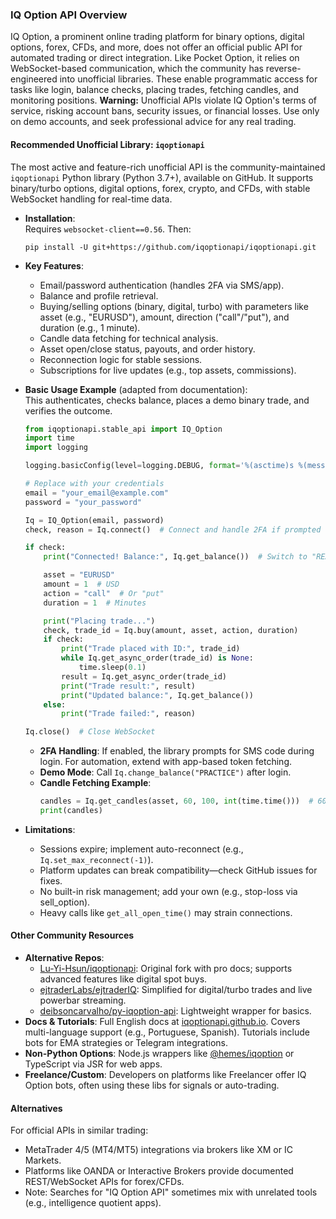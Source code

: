 ### IQ Option API Overview

IQ Option, a prominent online trading platform for binary options, digital options, forex, CFDs, and more, does not offer an official public API for automated trading or direct integration. Like Pocket Option, it relies on WebSocket-based communication, which the community has reverse-engineered into unofficial libraries. These enable programmatic access for tasks like login, balance checks, placing trades, fetching candles, and monitoring positions. **Warning:** Unofficial APIs violate IQ Option's terms of service, risking account bans, security issues, or financial losses. Use only on demo accounts, and seek professional advice for any real trading.

#### Recommended Unofficial Library: `iqoptionapi`
The most active and feature-rich unofficial API is the community-maintained `iqoptionapi` Python library (Python 3.7+), available on GitHub. It supports binary/turbo options, digital options, forex, crypto, and CFDs, with stable WebSocket handling for real-time data.

- **Installation**:  
  Requires `websocket-client==0.56`. Then:  
  ```
  pip install -U git+https://github.com/iqoptionapi/iqoptionapi.git
  ```

- **Key Features**:
  - Email/password authentication (handles 2FA via SMS/app).
  - Balance and profile retrieval.
  - Buying/selling options (binary, digital, turbo) with parameters like asset (e.g., "EURUSD"), amount, direction ("call"/"put"), and duration (e.g., 1 minute).
  - Candle data fetching for technical analysis.
  - Asset open/close status, payouts, and order history.
  - Reconnection logic for stable sessions.
  - Subscriptions for live updates (e.g., top assets, commissions).

- **Basic Usage Example** (adapted from documentation):  
  This authenticates, checks balance, places a demo binary trade, and verifies the outcome.

  ```python
  from iqoptionapi.stable_api import IQ_Option
  import time
  import logging

  logging.basicConfig(level=logging.DEBUG, format='%(asctime)s %(message)s')

  # Replace with your credentials
  email = "your_email@example.com"
  password = "your_password"

  Iq = IQ_Option(email, password)
  check, reason = Iq.connect()  # Connect and handle 2FA if prompted

  if check:
      print("Connected! Balance:", Iq.get_balance())  # Switch to "REAL" or "PRACTICE" via change_balance()

      asset = "EURUSD"
      amount = 1  # USD
      action = "call"  # Or "put"
      duration = 1  # Minutes

      print("Placing trade...")
      check, trade_id = Iq.buy(amount, asset, action, duration)
      if check:
          print("Trade placed with ID:", trade_id)
          while Iq.get_async_order(trade_id) is None:
              time.sleep(0.1)
          result = Iq.get_async_order(trade_id)
          print("Trade result:", result)
          print("Updated balance:", Iq.get_balance())
      else:
          print("Trade failed:", reason)

  Iq.close()  # Close WebSocket
  ```

  - **2FA Handling**: If enabled, the library prompts for SMS code during login. For automation, extend with app-based token fetching.
  - **Demo Mode**: Call `Iq.change_balance("PRACTICE")` after login.
  - **Candle Fetching Example**:  
    ```python
    candles = Iq.get_candles(asset, 60, 100, int(time.time()))  # 60s intervals, last 100 candles
    print(candles)
    ```

- **Limitations**:
  - Sessions expire; implement auto-reconnect (e.g., `Iq.set_max_reconnect(-1)`).
  - Platform updates can break compatibility—check GitHub issues for fixes.
  - No built-in risk management; add your own (e.g., stop-loss via sell_option).
  - Heavy calls like `get_all_open_time()` may strain connections.

#### Other Community Resources
- **Alternative Repos**:
  - [Lu-Yi-Hsun/iqoptionapi](https://github.com/Lu-Yi-Hsun/iqoptionapi): Original fork with pro docs; supports advanced features like digital spot buys.
  - [ejtraderLabs/ejtraderIQ](https://github.com/ejtraderLabs/ejtraderIQ): Simplified for digital/turbo trades and live powerbar streaming.
  - [deibsoncarvalho/py-iqoption-api](https://github.com/deibsoncarvalho/py-iqoption-api): Lightweight wrapper for basics.
- **Docs & Tutorials**: Full English docs at [iqoptionapi.github.io](https://iqoptionapi.github.io/iqoptionapi/). Covers multi-language support (e.g., Portuguese, Spanish). Tutorials include bots for EMA strategies or Telegram integrations.
- **Non-Python Options**: Node.js wrappers like [@hemes/iqoption](https://www.npmjs.com/package/@hemes/iqoption) or TypeScript via JSR for web apps.
- **Freelance/Custom**: Developers on platforms like Freelancer offer IQ Option bots, often using these libs for signals or auto-trading.

#### Alternatives
For official APIs in similar trading:
- MetaTrader 4/5 (MT4/MT5) integrations via brokers like XM or IC Markets.
- Platforms like OANDA or Interactive Brokers provide documented REST/WebSocket APIs for forex/CFDs.
- Note: Searches for "IQ Option API" sometimes mix with unrelated tools (e.g., intelligence quotient apps).

